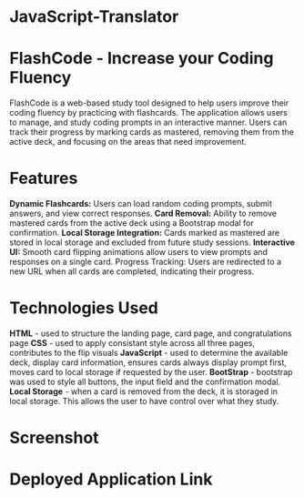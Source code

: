 # JavaScript-Translator

# FlashCode - Increase your Coding Fluency

FlashCode is a web-based study tool designed to help users improve their coding fluency by practicing with flashcards. The application allows users to manage, and study coding prompts in an interactive manner. Users can track their progress by marking cards as mastered, removing them from the active deck, and focusing on the areas that need improvement.

# Features
**Dynamic Flashcards:** Users can load random coding prompts, submit answers, and view correct responses.
**Card Removal:** Ability to remove mastered cards from the active deck using a Bootstrap modal for confirmation.
**Local Storage Integration:** Cards marked as mastered are stored in local storage and excluded from future study sessions.
**Interactive UI:** Smooth card flipping animations allow users to view prompts and responses on a single card.
Progress Tracking: Users are redirected to a new URL when all cards are completed, indicating their progress.

# Technologies Used
**HTML** - used to structure the landing page, card page, and congratulations page
**CSS** - used to apply consistant style across all three pages, contributes to the flip visuals
**JavaScript** - used to determine the available deck, display card information, ensures cards always display prompt first, moves card to local storage if requested by the user.
**BootStrap** - bootstrap was used to style all buttons, the input field and the confirmation modal. 
**Local Storage** - when a card is removed from the deck, it is storaged in local storage.  This allows the user to have control over what they study. 

# Screenshot


# Deployed Application Link
